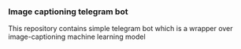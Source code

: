 ### Image captioning telegram bot
This repository contains simple telegram bot which is a wrapper over image-captioning machine learning model